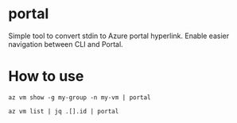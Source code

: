 # portal
Simple tool to convert stdin to Azure portal hyperlink. Enable easier navigation between CLI and Portal.

# How to use
```
az vm show -g my-group -n my-vm | portal
```

```
az vm list | jq .[].id | portal
```